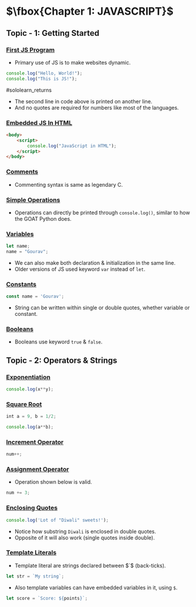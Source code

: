 # $\fbox{Chapter 1: JAVASCRIPT}$





## **Topic - 1: Getting Started**

### <u>First JS Program</u>

- Primary use of JS is to make websites dynamic.

```js
console.log("Hello, World!");
console.log("This is JS!");
```

#sololearn_returns

- The second line in code above is printed on another line.
- And no quotes are required for numbers like most of the languages.


### <u>Embedded JS In HTML</u>

```html
<body>
	<script>
	    console.log("JavaScript in HTML");
    </script>
</body>
```


### <u>Comments</u>

- Commenting syntax is same as legendary C.


### <u>Simple Operations</u>

- Operations can directly be printed through `console.log()`, similar to how the GOAT Python does.


### <u>Variables</u>

```js
let name;
name = "Gourav";
```

- We can also make both declaration & initialization in the same line.
- Older versions of JS used keyword `var` instead of `let`.


### <u>Constants</u>

```js
const name = 'Gourav';
```

- String can be written within single or double quotes, whether variable or constant.


### <u>Booleans</u>

- Booleans use keyword `true` & `false`.



## **Topic - 2: Operators & Strings**

### <u>Exponentiation</u>

```js
console.log(x**y);
```


### <u>Square Root</u>

```js
int a = 9, b = 1/2;

console.log(a**b);
```


### <u>Increment Operator</u>

```js
num++;
```


### <u>Assignment Operator</u>

- Operation shown below is valid.

```js
num += 3;
```


### <u>Enclosing Quotes</u>

```js
console.log('Lot of "Diwali" sweets!');
```

- Notice how substring `Diwali` is enclosed in double quotes.
- Opposite of it will also work (single quotes inside double).


### <u>Template Literals</u>

- Template literal are strings declared between $`$ (back-ticks).

```js
let str = `My string`;
```

- Also template variables can have embedded variables in it, using `$`.

```js
let score = `Score: ${points}`;
```
